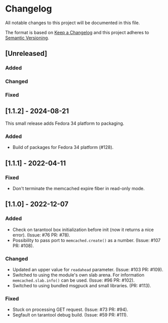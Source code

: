 # Changelog

All notable changes to this project will be documented in this file.

The format is based on [Keep a Changelog](http://keepachangelog.com/en/1.0.0/)
and this project adheres to [Semantic Versioning](http://semver.org/spec/v2.0.0.html).

## [Unreleased]

### Added

### Changed

### Fixed

## [1.1.2] - 2024-08-21

This small release adds Fedora 34 platform to packaging.

### Added

- Build of packages for Fedora 34 platform (#128).

## [1.1.1] - 2022-04-11

### Fixed

- Don't terminate the memcached expire fiber in read-only mode.

## [1.1.0] - 2022-12-07

### Added

- Check on tarantool box initialization before init (now it returns a nice
  error). (Issue: #76 PR: #78).
- Possibility to pass port to `memcached.create()` as a number.
  (Issue: #107 PR: #108).

### Changed

- Updated an upper value for `readahead` parameter. (Issue: #103 PR: #109).
- Switched to using the module's own slab arena. For information
  `memcached.slab.info()` can be used. (Issue: #96 PR: #102).
- Switched to using bundled msgpuck and small libraries. (PR: #113).

### Fixed

- Stuck on processing GET request. (Issue: #73 PR: #94).
- Segfault on tarantool debug build. (Issue: #59 PR: #111).
